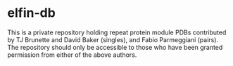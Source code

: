 # elfin-db

This is a private repository holding repeat protein module PDBs contributed by TJ Brunette and David Baker (singles), and Fabio Parmeggiani (pairs). The repository should only be accessible to those who have been granted permission from either of the above authors.